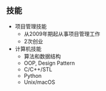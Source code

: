 ## 技能

* 项目管理技能
  * 从2009年期起从事项目管理工作
  * 2次创业
* 计算机技能
  * 算法和数据结构
  * OOP, Design Pattern
  * C/C++/STL
  * Python
  * Unix/macOS

